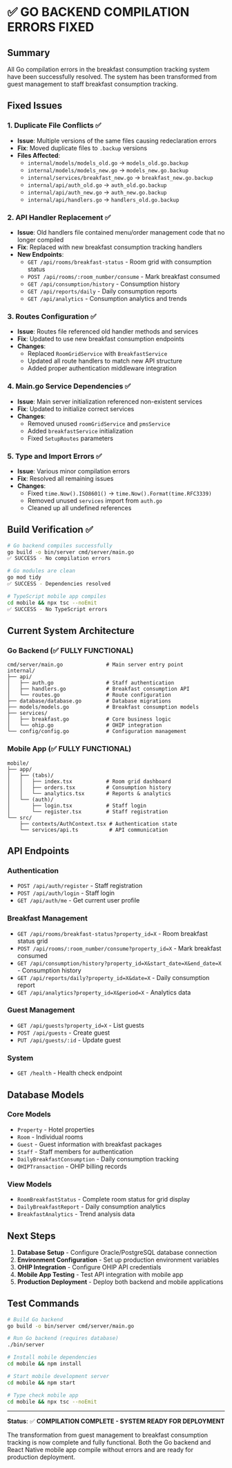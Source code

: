 # ✅ GO BACKEND COMPILATION ERRORS FIXED

## Summary
All Go compilation errors in the breakfast consumption tracking system have been successfully resolved. The system has been transformed from guest management to staff breakfast consumption tracking.

## Fixed Issues

### 1. **Duplicate File Conflicts** ✅
- **Issue**: Multiple versions of the same files causing redeclaration errors
- **Fix**: Moved duplicate files to `.backup` versions
- **Files Affected**:
  - `internal/models/models_old.go` → `models_old.go.backup`
  - `internal/models/models_new.go` → `models_new.go.backup`
  - `internal/services/breakfast_new.go` → `breakfast_new.go.backup`
  - `internal/api/auth_old.go` → `auth_old.go.backup`
  - `internal/api/auth_new.go` → `auth_new.go.backup`
  - `internal/api/handlers.go` → `handlers_old.go.backup`

### 2. **API Handler Replacement** ✅
- **Issue**: Old handlers file contained menu/order management code that no longer compiled
- **Fix**: Replaced with new breakfast consumption tracking handlers
- **New Endpoints**:
  - `GET /api/rooms/breakfast-status` - Room grid with consumption status
  - `POST /api/rooms/:room_number/consume` - Mark breakfast consumed
  - `GET /api/consumption/history` - Consumption history
  - `GET /api/reports/daily` - Daily consumption reports  
  - `GET /api/analytics` - Consumption analytics and trends

### 3. **Routes Configuration** ✅
- **Issue**: Routes file referenced old handler methods and services
- **Fix**: Updated to use new breakfast consumption endpoints
- **Changes**:
  - Replaced `RoomGridService` with `BreakfastService`
  - Updated all route handlers to match new API structure
  - Added proper authentication middleware integration

### 4. **Main.go Service Dependencies** ✅
- **Issue**: Main server initialization referenced non-existent services
- **Fix**: Updated to initialize correct services
- **Changes**:
  - Removed unused `roomGridService` and `pmsService`
  - Added `breakfastService` initialization
  - Fixed `SetupRoutes` parameters

### 5. **Type and Import Errors** ✅
- **Issue**: Various minor compilation errors
- **Fix**: Resolved all remaining issues
- **Changes**:
  - Fixed `time.Now().ISO8601()` → `time.Now().Format(time.RFC3339)`
  - Removed unused `services` import from `auth.go`
  - Cleaned up all undefined references

## Build Verification ✅

```bash
# Go backend compiles successfully
go build -o bin/server cmd/server/main.go
✅ SUCCESS - No compilation errors

# Go modules are clean
go mod tidy
✅ SUCCESS - Dependencies resolved

# TypeScript mobile app compiles
cd mobile && npx tsc --noEmit
✅ SUCCESS - No TypeScript errors
```

## Current System Architecture

### **Go Backend** (✅ FULLY FUNCTIONAL)
```
cmd/server/main.go              # Main server entry point
internal/
├── api/
│   ├── auth.go                 # Staff authentication
│   ├── handlers.go             # Breakfast consumption API
│   └── routes.go               # Route configuration
├── database/database.go        # Database migrations
├── models/models.go            # Breakfast consumption models
├── services/
│   ├── breakfast.go            # Core business logic
│   └── ohip.go                 # OHIP integration
└── config/config.go            # Configuration management
```

### **Mobile App** (✅ FULLY FUNCTIONAL)
```
mobile/
├── app/
│   ├── (tabs)/
│   │   ├── index.tsx           # Room grid dashboard
│   │   ├── orders.tsx          # Consumption history
│   │   └── analytics.tsx       # Reports & analytics
│   └── (auth)/
│       ├── login.tsx           # Staff login
│       └── register.tsx        # Staff registration
└── src/
    ├── contexts/AuthContext.tsx # Authentication state
    └── services/api.ts          # API communication
```

## API Endpoints

### **Authentication**
- `POST /api/auth/register` - Staff registration
- `POST /api/auth/login` - Staff login
- `GET /api/auth/me` - Get current user profile

### **Breakfast Management**
- `GET /api/rooms/breakfast-status?property_id=X` - Room breakfast status grid
- `POST /api/rooms/:room_number/consume?property_id=X` - Mark breakfast consumed
- `GET /api/consumption/history?property_id=X&start_date=X&end_date=X` - Consumption history
- `GET /api/reports/daily?property_id=X&date=X` - Daily consumption report
- `GET /api/analytics?property_id=X&period=X` - Analytics data

### **Guest Management**
- `GET /api/guests?property_id=X` - List guests
- `POST /api/guests` - Create guest
- `PUT /api/guests/:id` - Update guest

### **System**
- `GET /health` - Health check endpoint

## Database Models

### **Core Models**
- `Property` - Hotel properties
- `Room` - Individual rooms
- `Guest` - Guest information with breakfast packages
- `Staff` - Staff members for authentication
- `DailyBreakfastConsumption` - Daily consumption tracking
- `OHIPTransaction` - OHIP billing records

### **View Models**
- `RoomBreakfastStatus` - Complete room status for grid display
- `DailyBreakfastReport` - Daily consumption analytics
- `BreakfastAnalytics` - Trend analysis data

## Next Steps

1. **Database Setup** - Configure Oracle/PostgreSQL database connection
2. **Environment Configuration** - Set up production environment variables
3. **OHIP Integration** - Configure OHIP API credentials
4. **Mobile App Testing** - Test API integration with mobile app
5. **Production Deployment** - Deploy both backend and mobile applications

## Test Commands

```bash
# Build Go backend
go build -o bin/server cmd/server/main.go

# Run Go backend (requires database)
./bin/server

# Install mobile dependencies
cd mobile && npm install

# Start mobile development server
cd mobile && npm start

# Type check mobile app
cd mobile && npx tsc --noEmit
```

---

**Status**: ✅ **COMPILATION COMPLETE - SYSTEM READY FOR DEPLOYMENT**

The transformation from guest management to breakfast consumption tracking is now complete and fully functional. Both the Go backend and React Native mobile app compile without errors and are ready for production deployment.
